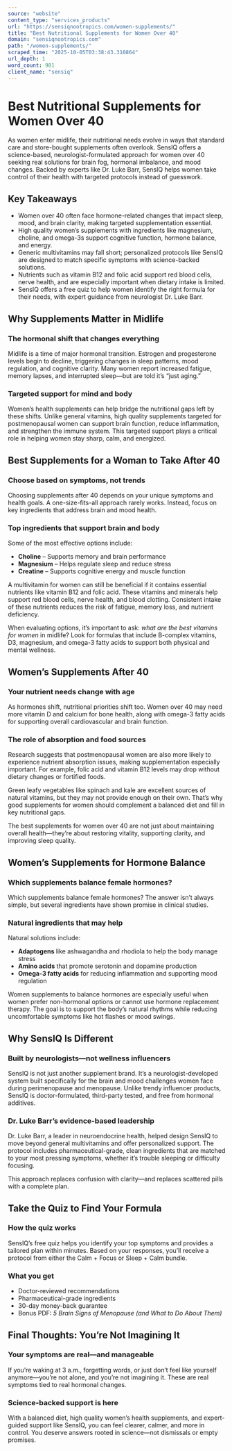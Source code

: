 ```yaml
---
source: "website"
content_type: "services_products"
url: "https://sensiqnootropics.com/women-supplements/"
title: "Best Nutritional Supplements for Women Over 40"
domain: "sensiqnootropics.com"
path: "/women-supplements/"
scraped_time: "2025-10-05T03:38:43.310864"
url_depth: 1
word_count: 981
client_name: "sensiq"
---
```


# Best Nutritional Supplements for Women Over 40

As women enter midlife, their nutritional needs evolve in ways that standard care and store-bought supplements often overlook. SensIQ offers a science-based, neurologist-formulated approach for women over 40 seeking real solutions for brain fog, hormonal imbalance, and mood changes. Backed by experts like Dr. Luke Barr, SensIQ helps women take control of their health with targeted protocols instead of guesswork.

## Key Takeaways

* Women over 40 often face hormone-related changes that impact sleep, mood, and brain clarity, making targeted supplementation essential.
* High quality women’s supplements with ingredients like magnesium, choline, and omega-3s support cognitive function, hormone balance, and energy.
* Generic multivitamins may fall short; personalized protocols like SensIQ are designed to match specific symptoms with science-backed solutions.
* Nutrients such as vitamin B12 and folic acid support red blood cells, nerve health, and are especially important when dietary intake is limited.
* SensIQ offers a free quiz to help women identify the right formula for their needs, with expert guidance from neurologist Dr. Luke Barr.

## Why Supplements Matter in Midlife

### The hormonal shift that changes everything

Midlife is a time of major hormonal transition. Estrogen and progesterone levels begin to decline, triggering changes in sleep patterns, mood regulation, and cognitive clarity. Many women report increased fatigue, memory lapses, and interrupted sleep—but are told it’s “just aging.”

### Targeted support for mind and body

Women’s health supplements can help bridge the nutritional gaps left by these shifts. Unlike general vitamins, high quality supplements targeted for postmenopausal women can support brain function, reduce inflammation, and strengthen the immune system. This targeted support plays a critical role in helping women stay sharp, calm, and energized.

## Best Supplements for a Woman to Take After 40

### Choose based on symptoms, not trends

Choosing supplements after 40 depends on your unique symptoms and health goals. A one-size-fits-all approach rarely works. Instead, focus on key ingredients that address brain and mood health.

### Top ingredients that support brain and body

Some of the most effective options include:

* **Choline** – Supports memory and brain performance
* **Magnesium** – Helps regulate sleep and reduce stress
* **Creatine** – Supports cognitive energy and muscle function

A multivitamin for women can still be beneficial if it contains essential nutrients like vitamin B12 and folic acid. These vitamins and minerals help support red blood cells, nerve health, and blood clotting. Consistent intake of these nutrients reduces the risk of fatigue, memory loss, and nutrient deficiency.

When evaluating options, it’s important to ask: _what are the best vitamins for women_ in midlife? Look for formulas that include B-complex vitamins, D3, magnesium, and omega-3 fatty acids to support both physical and mental wellness.

## Women’s Supplements After 40

### Your nutrient needs change with age

As hormones shift, nutritional priorities shift too. Women over 40 may need more vitamin D and calcium for bone health, along with omega-3 fatty acids for supporting overall cardiovascular and brain function.

### The role of absorption and food sources

Research suggests that postmenopausal women are also more likely to experience nutrient absorption issues, making supplementation especially important. For example, folic acid and vitamin B12 levels may drop without dietary changes or fortified foods.

Green leafy vegetables like spinach and kale are excellent sources of natural vitamins, but they may not provide enough on their own. That’s why good supplements for women should complement a balanced diet and fill in key nutritional gaps.

The best supplements for women over 40 are not just about maintaining overall health—they’re about restoring vitality, supporting clarity, and improving sleep quality.

## Women’s Supplements for Hormone Balance

### Which supplements balance female hormones?

Which supplements balance female hormones? The answer isn’t always simple, but several ingredients have shown promise in clinical studies.

### Natural ingredients that may help

Natural solutions include:

* **Adaptogens** like ashwagandha and rhodiola to help the body manage stress
* **Amino acids** that promote serotonin and dopamine production
* **Omega-3 fatty acids** for reducing inflammation and supporting mood regulation

Women supplements to balance hormones are especially useful when women prefer non-hormonal options or cannot use hormone replacement therapy. The goal is to support the body’s natural rhythms while reducing uncomfortable symptoms like hot flashes or mood swings.

## Why SensIQ Is Different

### Built by neurologists—not wellness influencers

SensIQ is not just another supplement brand. It’s a neurologist-developed system built specifically for the brain and mood challenges women face during perimenopause and menopause. Unlike trendy influencer products, SensIQ is doctor-formulated, third-party tested, and free from hormonal additives.

### Dr. Luke Barr’s evidence-based leadership

Dr. Luke Barr, a leader in neuroendocrine health, helped design SensIQ to move beyond general multivitamins and offer personalized support. The protocol includes pharmaceutical-grade, clean ingredients that are matched to your most pressing symptoms, whether it’s trouble sleeping or difficulty focusing.

This approach replaces confusion with clarity—and replaces scattered pills with a complete plan.

## Take the Quiz to Find Your Formula

### How the quiz works

SensIQ’s free quiz helps you identify your top symptoms and provides a tailored plan within minutes. Based on your responses, you’ll receive a protocol from either the Calm + Focus or Sleep + Calm bundle.

### What you get

* Doctor-reviewed recommendations
* Pharmaceutical-grade ingredients
* 30-day money-back guarantee
* Bonus PDF: _5 Brain Signs of Menopause (and What to Do About Them)_

## Final Thoughts: You’re Not Imagining It

### Your symptoms are real—and manageable

If you’re waking at 3 a.m., forgetting words, or just don’t feel like yourself anymore—you’re not alone, and you’re not imagining it. These are real symptoms tied to real hormonal changes.

### Science-backed support is here

With a balanced diet, high quality women’s health supplements, and expert-guided support like SensIQ, you can feel clearer, calmer, and more in control. You deserve answers rooted in science—not dismissals or empty promises.